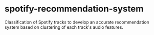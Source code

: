 # spotify-recommendation-system
Classification of Spotify tracks to develop an accurate recommendation system based on clustering of each track's audio features.
